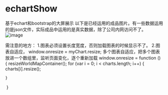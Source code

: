 # echartShow
基于echart和bootstrap的大屏展示
以下是已经运用的成品图片。有一些数据运用的是json文件，实际成品中运用的是真实数据，除了公司内网访问不了。
![image](https://github.com/sunnywindia/echartShow/blob/master/img/result.jpg)

需注意的地方：
1.图表必须设置长度宽度，否则加载图表的时候显示不了。
2.图表自适应， window.onresize = myChart.resize;
多个图表自适应，把多个图表放进一个数组里，监听页面变化，逐个重新加载
window.onresize = function () {
	resizeWorldMapContainer();
	for (var i = 0; i < charts.length; i++) {
		charts[i].resize();

	}
  }
